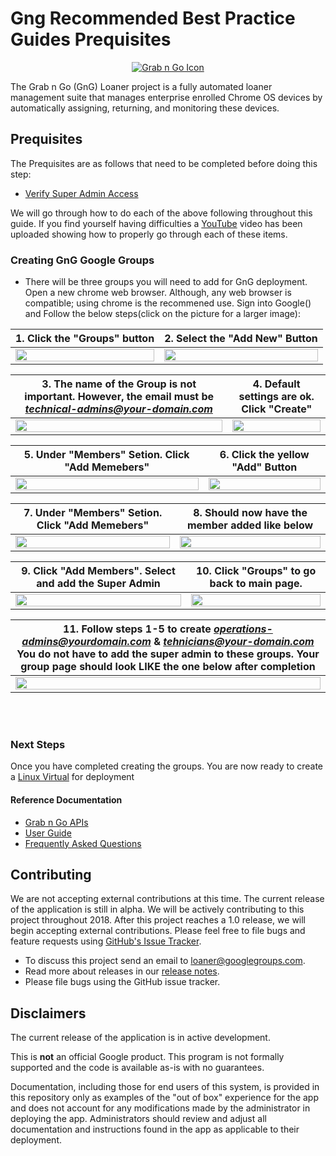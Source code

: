 <!-- mdformat off(GitHub header) -->
Gng Recommended Best Practice Guides Prequisites
======
<!-- mdformat on -->

<p align="center">
  <a href="#grabngo--">
    <img src="https://storage.googleapis.com/gngloaners/gnglogo.png" alt="Grab n Go Icon" />
  </a>
</p>

The Grab n Go (GnG) Loaner project is a fully automated loaner management suite
that manages enterprise enrolled Chrome OS devices by automatically assigning,
returning, and monitoring these devices.


## Prequisites

The Prequisites are as follows that need to be completed before doing this step: 
*	[Verify Super Admin Access](https://github.com/kid-yume/gnglinuxdeployment/tree/dev/docs/deployment/prerequisites/verifysuperadminaccess)


We will go through how to do each of the above following throughout this guide. If you find yourself having difficulties a
[YouTube](google.com) video has been uploaded showing how to properly go through each of these items. 


### Creating GnG Google Groups
*	 There will be three groups you will need to add for GnG deployment.
Open a new chrome web browser. Although, any web browser is compatible;
using chrome is the recommened use. Sign into Google() and 
Follow the below steps(click on the picture for a larger image):


 
**1.**	Click the "Groups" button       |**2.**  Select the "Add New" Button
:-------------------------:|:-------------------------:
<a href="https://storage.googleapis.com/gngloaner-compwalkt/Comprehensive%20Walkthrough/group%20creation/JPG/pic1.jpg"><img src="https://storage.googleapis.com/gngloaner-compwalkt/Comprehensive%20Walkthrough/group%20creation/JPG/pic1%4050%25.jpg" style="width:100%"/></a> |  <a href="https://storage.googleapis.com/gngloaner-compwalkt/Comprehensive%20Walkthrough/group%20creation/JPG/pic2.jpg"><img src="https://storage.googleapis.com/gngloaner-compwalkt/Comprehensive%20Walkthrough/group%20creation/JPG/pic2%4050%25.jpg" style="width:100%"/></a>


**3.**	The name of the Group is not important. However, the email must be *technical-admins@your-domain.com*        |**4.**  Default settings are ok. Click "Create"
:-------------------------:|:-------------------------:
<a href="https://storage.googleapis.com/gngloaner-compwalkt/Comprehensive%20Walkthrough/group%20creation/JPG/pic3.jpg"><img src="https://storage.googleapis.com/gngloaner-compwalkt/Comprehensive%20Walkthrough/group%20creation/JPG/pic3%4050%25.jpg" style="width:100%"/></a> |  <a href="https://storage.googleapis.com/gngloaner-compwalkt/Comprehensive%20Walkthrough/group%20creation/JPG/pic4.jpg"><img src="https://storage.googleapis.com/gngloaner-compwalkt/Comprehensive%20Walkthrough/group%20creation/JPG/pic4%4050%25.jpg" style="width:100%"/></a>


**5.**	 Under "Members" Setion. Click "Add Memebers"     |**6.**  Click the yellow "Add" Button
:-------------------------:|:-------------------------:
 <a href="https://storage.googleapis.com/gngloaner-compwalkt/Comprehensive%20Walkthrough/group%20creation/JPG/pic5.jpg"><img src="https://storage.googleapis.com/gngloaner-compwalkt/Comprehensive%20Walkthrough/group%20creation/JPG/pic5%4050%25.jpg" style="width:100%"/></a> |  <a href="https://storage.googleapis.com/gngloaner-compwalkt/Comprehensive%20Walkthrough/group%20creation/JPG/pic6.jpg"><img src="https://storage.googleapis.com/gngloaner-compwalkt/Comprehensive%20Walkthrough/group%20creation/JPG/pic6%4050%25.jpg" style="width:100%"/></a>
 
 
 
 **7.**	Under "Members" Setion. Click "Add  Memebers"        |**8.**  Should now have the member added like below
:-------------------------:|:-------------------------:
<a href="https://storage.googleapis.com/gngloaner-compwalkt/Comprehensive%20Walkthrough/group%20creation/JPG/pic7.jpg"><img src="https://storage.googleapis.com/gngloaner-compwalkt/Comprehensive%20Walkthrough/group%20creation/JPG/pic7%4050%25.jpg" style="width:100%"/></a> |  <a href="https://storage.googleapis.com/gngloaner-compwalkt/Comprehensive%20Walkthrough/group%20creation/JPG/pic8.jpg"><img src="https://storage.googleapis.com/gngloaner-compwalkt/Comprehensive%20Walkthrough/group%20creation/JPG/pic8%4050%25.jpg" style="width:100%"/></a> 


**9.**	Click "Add Members". Select and add the Super Admin        |**10.**  Click "Groups" to go back to main page. 
:-------------------------:|:-------------------------:
<a href="https://storage.googleapis.com/gngloaner-compwalkt/Comprehensive%20Walkthrough/group%20creation/JPG/pic9.jpg"><img src="https://storage.googleapis.com/gngloaner-compwalkt/Comprehensive%20Walkthrough/group%20creation/JPG/pic9%4050%25.jpg" style="width:100%"/></a> |  <a href="https://storage.googleapis.com/gngloaner-compwalkt/Comprehensive%20Walkthrough/group%20creation/JPG/pic10.jpg"><img src="https://storage.googleapis.com/gngloaner-compwalkt/Comprehensive%20Walkthrough/group%20creation/JPG/pic10%4050%25.jpg" style="width:100%"/></a> 


**11.**	Follow steps 1-5 to create *operations-admins@yourdomain.com* & *tehnicians@your-domain.com*  You do not have to add the super admin to these groups. Your group page should look LIKE the one below after completion   |
:-------------------------:|
<a href="https://storage.googleapis.com/gngloaner-compwalkt/Comprehensive%20Walkthrough/group%20creation/JPG/pic10.jpg"><img src="https://storage.googleapis.com/gngloaner-compwalkt/Comprehensive%20Walkthrough/group%20creation/JPG/pic10.jpg" style="width:100%"/></a> | 


<br></br>

### Next Steps
Once you have completed creating the groups.  You are now ready 
to create a [Linux Virtual](https://github.com/kid-yume/gnglinuxdeployment/tree/dev/docs/deployment/prerequisites/virtualmachinecreation)
 for deployment  
  
#### Reference Documentation

-   [Grab n Go APIs](docs/gng_apis.md)
-   [User Guide](docs/user_guide.md)
-   [Frequently Asked
    Questions](docs/faq.md)

## Contributing

We are not accepting external contributions at this time. The current release of
the application is still in alpha. We will be actively contributing to this
project throughout 2018. After this project reaches a 1.0 release, we will begin
accepting external contributions. Please feel free to file bugs and feature
requests using [GitHub's Issue
Tracker](https://github.com/google/loaner/issues).

* To discuss this project send an email to loaner@googlegroups.com.
* Read more about releases in our [release notes](docs/release_notes.md).
* Please file bugs using the GitHub issue tracker.


## Disclaimers

The current release of the application is in active development.

This is **not** an official Google product. This program is not formally
supported and the code is available as-is with no guarantees.

Documentation, including those for end users of this system, is provided in this
repository only as examples of the "out of box" experience for the app and does
not account for any modifications made by the administrator in deploying the
app. Administrators should review and adjust all documentation and instructions
found in the app as applicable to their deployment.

